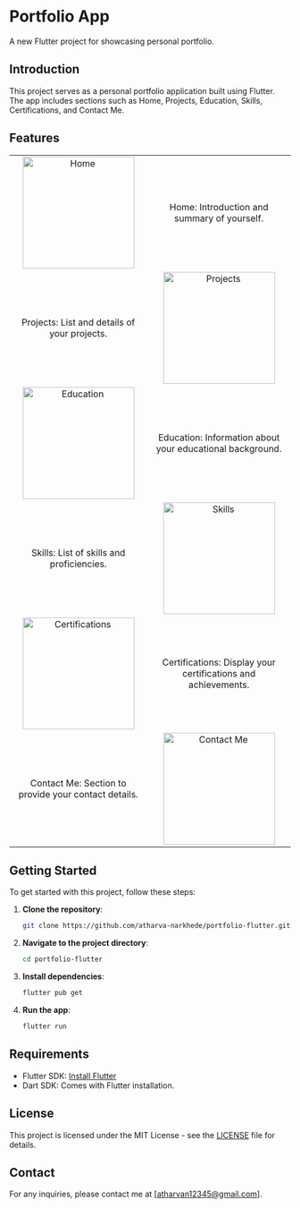# Portfolio App

A new Flutter project for showcasing personal portfolio.

## Introduction

This project serves as a personal portfolio application built using Flutter. The app includes sections such as Home, Projects, Education, Skills, Certifications, and Contact Me.

## Features

<table align="center">
  <tr>
    <td align="center"><img src="https://github.com/atharva-narkhede/portfolio-flutter/assets/106006803/10cfae87-38a6-4e7e-893d-04280548c1ee" alt="Home" width="200"/></td>
    <td align="center">Home: Introduction and summary of yourself.</td>
  </tr>
  <tr>
    <td align="center">Projects: List and details of your projects.</td>
    <td align="center"><img src="https://github.com/atharva-narkhede/portfolio-flutter/assets/106006803/fffcb6a1-83ac-457e-9844-6201abdc3f49" alt="Projects" width="200"/></td>
  </tr>
  <tr>
    <td align="center"><img src="https://github.com/atharva-narkhede/portfolio-flutter/assets/106006803/c4179fad-8072-4b6d-a8f3-2877ba14d55c" alt="Education" width="200"/></td>
    <td align="center">Education: Information about your educational background.</td>
  </tr>
  <tr>
    <td align="center">Skills: List of skills and proficiencies.</td>
    <td align="center"><img src="https://github.com/atharva-narkhede/portfolio-flutter/assets/106006803/f02fc4cb-5607-4fe0-bc7e-e8cf64c19c09" alt="Skills" width="200"/></td>
  </tr>
  <tr>
    <td align="center"><img src="https://github.com/atharva-narkhede/portfolio-flutter/assets/106006803/e370882c-faf6-46b3-9a92-b34ecacf9861" alt="Certifications" width="200"/></td>
    <td align="center">Certifications: Display your certifications and achievements.</td>
  </tr>
  <tr>
    <td align="center">Contact Me: Section to provide your contact details.</td>
    <td align="center"><img src="https://github.com/atharva-narkhede/portfolio-flutter/assets/106006803/94a258ee-5cd2-42b7-b928-36de0317a2fb" alt="Contact Me" width="200"/></td>
  </tr>
</table>

## Getting Started

To get started with this project, follow these steps:

1. **Clone the repository**:
   ```bash
   git clone https://github.com/atharva-narkhede/portfolio-flutter.git
   ```

2. **Navigate to the project directory**:
   ```bash
   cd portfolio-flutter
   ```

3. **Install dependencies**:
   ```bash
   flutter pub get
   ```

4. **Run the app**:
   ```bash
   flutter run
   ```

## Requirements

- Flutter SDK: [Install Flutter](https://flutter.dev/docs/get-started/install)
- Dart SDK: Comes with Flutter installation.

## License

This project is licensed under the MIT License - see the [LICENSE](LICENSE) file for details.

## Contact

For any inquiries, please contact me at [atharvan12345@gmail.com].
